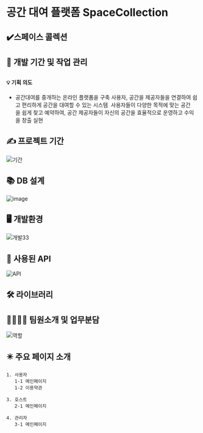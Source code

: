 <h1>공간 대여 플랫폼 SpaceCollection</h1>
</div>

## ✔️스페이스 콜렉션
 

## 📅 개발 기간 및 작업 관리

## <h4>💡 기획 의도</h4>
- 공간대여를 중개하는 온라인 플랫폼을 구축 사용자, 공간을 제공자들을 연결하여 쉽고 편리하게 공간을 대여할 수 있는 시스템 
사용자들이 다양한 목적에 맞는 공간을 쉽게 찾고 예약하여, 공간 제공자들이 자신의 공간을 효율적으로 운영하고 수익을 창출 실현

## ✍️ 프로젝트 기간
![기간](https://github.com/JOSiroo/spaceCollection/assets/135147602/200ef23d-1cb4-4119-be82-133329a5884b)

## 📚 DB 설계
![image](https://github.com/JOSiroo/spaceCollection/assets/135147602/a83726cf-ba3e-40af-a8ae-a7090b5ad229)

## 🖥️ 개발환경
![개발33](https://github.com/JOSiroo/spaceCollection/assets/135147602/a1ab0069-ad32-4c74-b65b-a9c3a21be505)

## 🎇 사용된 API  
![API](https://github.com/JOSiroo/spaceCollection/assets/135147602/32227c50-021d-4309-82d7-a1ce2fdb2a89)

## 🛠 라이브러리

## 👨‍👩‍👧‍👦 팀원소개 및 업무분담
![역할](https://github.com/JOSiroo/spaceCollection/assets/135147602/c6f08bdb-1cd2-46da-9357-7eeb4f546deb)

## ✴️ 주요 페이지 소개
    
    1. 사용자
       1-1 메인페이지
       1-2 이용약관
       
    3. 호스트
       2-1 메인페이지
    
    4. 관리자
       3-1 메인페이지


